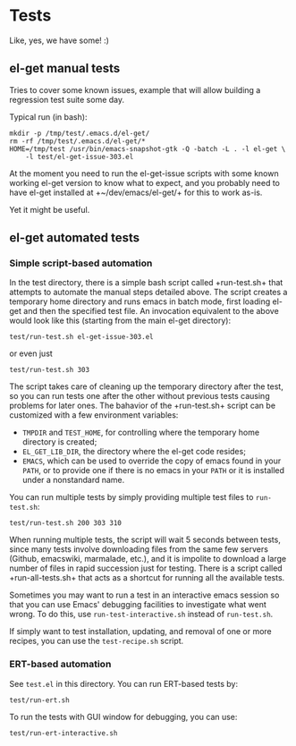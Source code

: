 # Tests

Like, yes, we have some! :)

## el-get manual tests

Tries to cover some known issues, example that will allow building a
regression test suite some day.

Typical run (in bash):

    mkdir -p /tmp/test/.emacs.d/el-get/
    rm -rf /tmp/test/.emacs.d/el-get/*
    HOME=/tmp/test /usr/bin/emacs-snapshot-gtk -Q -batch -L . -l el-get \
        -l test/el-get-issue-303.el

At the moment you need to run the el-get-issue scripts with some known
working el-get version to know what to expect, and you probably need
to have el-get installed at +~/dev/emacs/el-get/+ for this to work
as-is.

Yet it might be useful.

## el-get automated tests

### Simple script-based automation

In the test directory, there is a simple bash script called
+run-test.sh+ that attempts to automate the manual steps detailed
above. The script creates a temporary home directory and runs emacs in
batch mode, first loading el-get and then the specified test file. An
invocation equivalent to the above would look like this (starting from
the main el-get directory):

    test/run-test.sh el-get-issue-303.el

or even just

    test/run-test.sh 303

The script takes care of cleaning up the temporary directory after the
test, so you can run tests one after the other without previous tests
causing problems for later ones. The bahavior of the +run-test.sh+
script can be customized with a few environment variables:

- `TMPDIR` and `TEST_HOME`, for controlling where the temporary home
  directory is created;
- `EL_GET_LIB_DIR`, the directory where the el-get code resides;
- `EMACS`, which can be used to override the copy of emacs found in
  your `PATH`, or to provide one if there is no emacs in your `PATH`
  or it is installed under a nonstandard name.

You can run multiple tests by simply providing multiple test files to
`run-test.sh`:

    test/run-test.sh 200 303 310

When running multiple tests, the script will wait 5 seconds between
tests, since many tests involve downloading files from the same few
servers (Github, emacswiki, marmalade, etc.), and it is impolite to
download a large number of files in rapid succession just for
testing. There is a script called +run-all-tests.sh+ that acts as a
shortcut for running all the available tests.

Sometimes you may want to run a test in an interactive emacs session
so that you can use Emacs' debugging facilities to investigate what
went wrong. To do this, use `run-test-interactive.sh` instead of
`run-test.sh`.

If simply want to test installation, updating, and removal of one or
more recipes, you can use the `test-recipe.sh` script.

### ERT-based automation

See `test.el` in this directory.  You can run ERT-based tests by:

    test/run-ert.sh

To run the tests with GUI window for debugging, you can use:

    test/run-ert-interactive.sh
